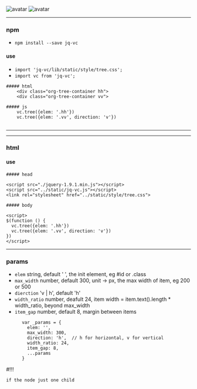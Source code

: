 ![avatar](lib/static/images/h.png)
![avatar](lib/static/images/v.png)

---

### npm

* `npm install --save jq-vc`

#### use

* `import 'jq-vc/lib/static/style/tree.css';`
* `import vc from 'jq-vc';`

```
##### html 
	<div class="org-tree-container hh">
	<div class="org-tree-container vv">

##### js
	vc.tree({elem: '.hh'})
	vc.tree({elem: '.vv', direction: 'v'})
    
```

---

---

### html
#### use

```
##### head 

<script src="./jquery-1.9.1.min.js"></script>
<script src="../static/jq-vc.js"></script>
<link rel="stylesheet" href="../static/style/tree.css">

##### body

<script>
$(function () {
  vc.tree({elem: '.hh'})
  vc.tree({elem: '.vv', direction: 'v'})
})
</script>

```
---


### params
*  `elem` string, default ' ', the init element, eg #id or .class
*  `max_width` number, default 300, unit -> px, the max width of item, eg 200 or 500
*  `dierction` 'v | h', default 'h'
*  `width_ratio` number, deafult 24, item width = item.text().length * width_ratio, beyond max_width
*  `item_gap` number, default 8, margin between items

```
      var _params = {
        elem: '',
        max_width: 300,
        direction: 'h',  // h for horizontal, v for vertical
        width_ratio: 24,
        item_gap: 8,
        ...params
      }
```


#!!!
```
if the node just one child
```